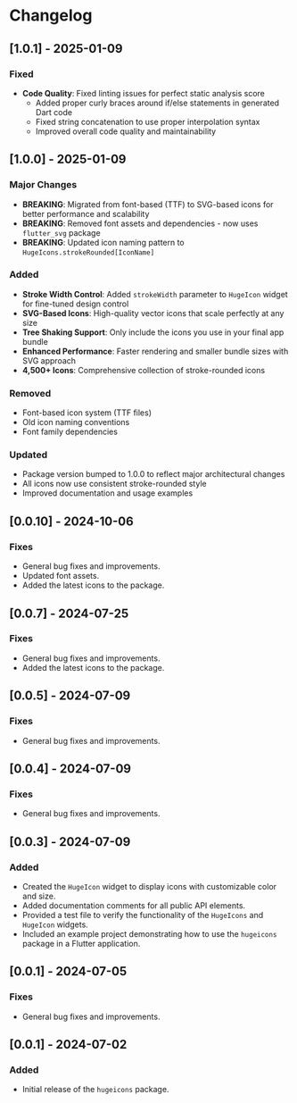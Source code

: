 # Changelog

## [1.0.1] - 2025-01-09
### Fixed
- **Code Quality**: Fixed linting issues for perfect static analysis score
  - Added proper curly braces around if/else statements in generated Dart code
  - Fixed string concatenation to use proper interpolation syntax
  - Improved overall code quality and maintainability

## [1.0.0] - 2025-01-09
### Major Changes
- **BREAKING**: Migrated from font-based (TTF) to SVG-based icons for better performance and scalability
- **BREAKING**: Removed font assets and dependencies - now uses `flutter_svg` package
- **BREAKING**: Updated icon naming pattern to `HugeIcons.strokeRounded[IconName]`

### Added
- **Stroke Width Control**: Added `strokeWidth` parameter to `HugeIcon` widget for fine-tuned design control
- **SVG-Based Icons**: High-quality vector icons that scale perfectly at any size
- **Tree Shaking Support**: Only include the icons you use in your final app bundle
- **Enhanced Performance**: Faster rendering and smaller bundle sizes with SVG approach
- **4,500+ Icons**: Comprehensive collection of stroke-rounded icons

### Removed
- Font-based icon system (TTF files)
- Old icon naming conventions
- Font family dependencies

### Updated
- Package version bumped to 1.0.0 to reflect major architectural changes
- All icons now use consistent stroke-rounded style
- Improved documentation and usage examples

## [0.0.10] - 2024-10-06
### Fixes
- General bug fixes and improvements.
- Updated font assets.
- Added the latest icons to the package.

## [0.0.7] - 2024-07-25
### Fixes
- General bug fixes and improvements.
- Added the latest icons to the package.

## [0.0.5] - 2024-07-09
### Fixes
- General bug fixes and improvements.

## [0.0.4] - 2024-07-09
### Fixes
- General bug fixes and improvements.

## [0.0.3] - 2024-07-09
### Added
- Created the `HugeIcon` widget to display icons with customizable color and size.
- Added documentation comments for all public API elements.
- Provided a test file to verify the functionality of the `HugeIcons` and `HugeIcon` widgets.
- Included an example project demonstrating how to use the `hugeicons` package in a Flutter application.

## [0.0.1] - 2024-07-05
### Fixes
- General bug fixes and improvements.

## [0.0.1] - 2024-07-02
### Added
- Initial release of the `hugeicons` package.
